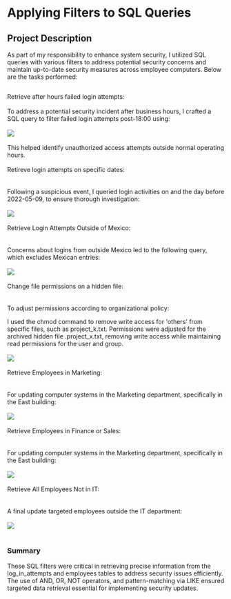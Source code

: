 <h1>Applying Filters to SQL Queries</h1>

<h2>Project Description</h2>
As part of my responsibility to enhance system security, I utilized SQL queries with various filters to address potential security concerns and maintain up-to-date security measures across employee computers. Below are the tasks performed:
<br />


<h2></h2>


Retrieve after hours failed login attempts: <br/>
<br />
To address a potential security incident after business hours, I crafted a SQL query to filter failed login attempts post-18:00 using:
<br />
<br />
<img src="https://imgur.com/jf4n9UM.png" />
<br />
<br />
This helped identify unauthorized access attempts outside normal operating hours.
<br />
<br />
Retireve login attempts on specific dates:  <br/>
<br />
<br />
Following a suspicious event, I queried login activities on and the day before 2022-05-09, to ensure thorough investigation:
<br />
<br />
<img src="https://imgur.com/EWv7eo3.png" />
<br />
<br />
Retrieve Login Attempts Outside of Mexico:  <br/>
<br />
<br />
Concerns about logins from outside Mexico led to the following query, which excludes Mexican entries:
<br />
<br />
<img src="https://imgur.com/hMR8fyr.png" />
<br />
<br />
Change file permissions on a hidden file:  <br/>
<br />
<br />
To adjust permissions according to organizational policy:

I used the chmod command to remove write access for 'others' from specific files, such as project_k.txt.
Permissions were adjusted for the archived hidden file .project_x.txt, removing write access while maintaining read permissions for the user and group.
<br />
<br />
<img src="https://imgur.com/uiaLhEE.png" />
<br />
<br />
Retrieve Employees in Marketing:  <br/>
<br />
<br />
For updating computer systems in the Marketing department, specifically in the East building:
<br />
<br />
<img src="https://imgur.com/LjSKpZX.png" />
<br />
<br />
Retrieve Employees in Finance or Sales:  <br/>
<br />
<br />
For updating computer systems in the Marketing department, specifically in the East building:
<br />
<br />
<img src="https://imgur.com/OJu1YzT.png" />
<br />
<br />
Retrieve All Employees Not in IT:  <br/>
<br />
<br />
A final update targeted employees outside the IT department:
<br />
<br />
<img src="https://imgur.com/wJR68IP.png" />
<br />
<br />

<h3>Summary</h3>
These SQL filters were critical in retrieving precise information from the log_in_attempts and employees tables to address security issues efficiently. The use of AND, OR, NOT operators, and pattern-matching via LIKE ensured targeted data retrieval essential for implementing security updates.
